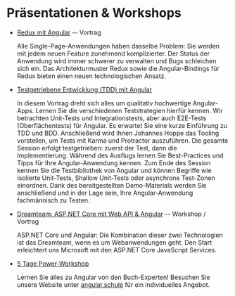 # Präsentationen & Workshops

* [Redux mit Angular](https://docs.google.com/presentation/d/1R_P0v2iIIu_Koi9sG5iogWm7VUN0kzTWgVeoSfCRo3w/) -- Vortrag

  Alle Single-Page-Anwendungen haben dasselbe Problem: Sie werden mit jedem neuen Feature zunehmend komplizierter.
  Der Status der Anwendung wird immer schwerer zu verwalten und Bugs schleichen sich ein.
  Das Architekturmuster Redux sowie die Angular-Bindings für Redux bieten einen neuen technologischen Ansatz.

* [Testgetriebene Entwicklung (TDD) mit Angular](angular_tdd)

  In diesem Vortrag dreht sich alles um qualitativ hochwertige Angular-Apps. Lernen Sie die verschiedenen Teststrategien hierfür kennen. Wir betrachten Unit-Tests und Integrationstests, aber auch E2E-Tests (Oberflächentests) für Angular. Es erwartet Sie eine kurze Einführung zu TDD und BDD. Anschließend wird Ihnen Johannes Hoppe das Tooling vorstellen, um Tests mit Karma und Protractor auszuführen. Die gesamte Session erfolgt testgetrieben: zuerst der Test, dann die Implementierung. Während des Ausflugs lernen Sie Best-Practices und Tipps für Ihre Angular-Anwendung kennen. Zum Ende des Session kennen Sie die Testbibliothek von Angular und können Begriffe wie Isolierte Unit-Tests, Shallow Unit-Tests oder asynchrone Test-Zonen einordnen. Dank des bereitgestellten Demo-Materials werden Sie anschließend und in der Lage sein, Ihre Angular-Anwendung fachmännisch zu Testen.

* [Dreamteam: ASP.NET Core mit Web API & Angular](angular_dotnetcore) -- Workshop / Vortrag

  ASP.NET Core und Angular: Die Kombination dieser zwei Technologien ist das Dreamteam, wenn es um Webanwendungen geht.
  Den Start erleichtert uns Microsoft mit den ASP.NET Core JavaScript Services. 

* [5 Tage Power-Workshop](https://angular.schule)
  
	Lernen Sie alles zu Angular von den Buch-Experten! Besuchen Sie unsere Website unter [angular.schule](https://angular.schule) für ein individuelles Angebot.
